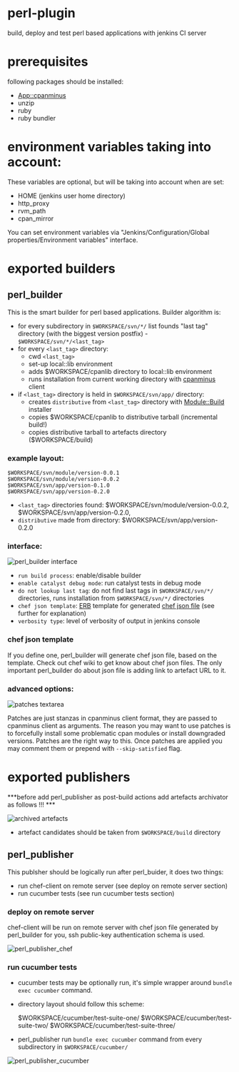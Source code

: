perl-plugin
===========

build, deploy and test perl based applications with jenkins CI server 

prerequisites
===

following packages should be installed:

- [App::cpanminus](http://search.cpan.org/perldoc?App%3A%3Acpanminus)
- unzip
- ruby
- ruby bundler

environment variables taking into account:
===
These variables are optional, but will be taking into account when are set:
- HOME (jenkins user home directory)
- http_proxy
- rvm_path
- cpan_mirror

You can set environment variables via "Jenkins/Configuration/Global properties/Environment variables" interface.

exported builders
===

## perl_builder

This is the smart builder for perl based applications. Builder algorithm is:

- for every subdirectory in `$WORKSPACE/svn/*/` list founds "last tag" directory (with the biggest version postfix) -  `$WORKSPACE/svn/*/<last_tag>`
- for every `<last_tag>` directory:
    - cwd `<last_tag>`
    - set-up local::lib environment 
    - adds $WORKSPACE/cpanlib directory to local::lib environment
    - runs installation from current working directory with [cpanminus](http://search.cpan.org/perldoc?cpanm) client
- if `<last_tag>` directory is held in `$WORKSPACE/svn/app/` directory:
    - creates `distributive` from `<last_tag>` directory with [Module::Build](http://search.cpan.org/perldoc?Module%3A%3ABuild) installer 
    - copies $WORKSPACE/cpanlib to distributive tarball (incremental build!)
    - copies distributive tarball to artefacts directory ($WORKSPACE/build)


### example layout:

    $WORKSPACE/svn/module/version-0.0.1
    $WORKSPACE/svn/module/version-0.0.2
    $WORKSPACE/svn/app/version-0.1.0
    $WORKSPACE/svn/app/version-0.2.0

- `<last_tag>` directories found: $WORKSPACE/svn/module/version-0.0.2, $WORKSPACE/svn/app/version-0.2.0, 
- `distributive` made from directory: $WORKSPACE/svn/app/version-0.2.0

### interface:

![perl_builder interface](https://raw.github.com/melezhik/perl-plugin/master/images/perl-builder-interface.png "perl_builder interface")

- `run build process`: enable/disable builder
- `enable catalyst debug mode`: run catalyst tests in debug mode
- `do not lookup last tag`: do not find last tags in `$WORKSPACE/svn/*/` directories, runs installation from `$WORKSPACE/svn/*/` directories
- `chef json template`: [ERB](http://www.stuartellis.eu/articles/erb/) template for generated [chef json file](http://wiki.opscode.com/display/chef/Setting+the+run_list+in+JSON+during+run+time) (see further for explanation)
- `verbosity type`: level of verbosity of output in jenkins console

### chef json template
If you define one, perl_builder will generate chef json file, based on the template. Check out chef wiki to get know about chef json files. 
The only important perl_builder do about json file is adding link to artefact URL to it.

### advanced options:

![patches textarea](https://raw.github.com/melezhik/perl-plugin/master/images/perl_builder_patches.png "patches textarea")

Patches are just stanzas in cpanminus client format, they are passed to cpanminus client as arguments. The reason you may want to use patches is to forcefully install some problematic cpan modules 
or install downgraded versions. Patches are the right way to this. Once patches are applied you may comment them or prepend with `--skip-satisfied` flag.


exported publishers
===

***before add perl_publisher as post-build actions add artefacts archivator as follows !!! ***

![archived artefacts ](https://raw.github.com/melezhik/perl-plugin/master/images/archive_artefacts.png "archive artefacts")

- artefact candidates should be taken from `$WORKSPACE/build` directory

## perl_publisher

This publsher should be logically run after perl_buider, it does two things:

- run chef-client on remote server (see deploy on remote server section)
- run cucumber tests (see run cucumber tests section)

### deploy on remote server
chef-client will be run on remote server with chef json file generated by perl_builder for you, ssh public-key authentication schema is used.

![perl_publisher_chef](https://raw.github.com/melezhik/perl-plugin/master/images/perl_publisher_chef.png "perl_publisher_chef interface")

### run cucumber tests
- cucumber tests may be optionally run, it's simple wrapper around `bundle exec cucumber` command. 
- directory layout should follow this scheme:

    $WORKSPACE/cucumber/test-suite-one/
    $WORKSPACE/cucumber/test-suite-two/
    $WORKSPACE/cucumber/test-suite-three/

- perl_publisher run `bundle exec cucumber` command from every subdirectory in `$WORKSPACE/cucumber/`


![perl_publisher_cucumber](https://raw.github.com/melezhik/perl-plugin/master/images/perl_publisher_cucumber.png "perl_publisher_cucumber interface")





